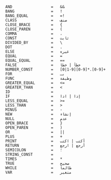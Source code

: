     AND                 =   &&
    BANG                =   !
    BANG_EQUAL          =   =!
    CLASS               =   صنف
    CLOSE_BRACE         =   {
    CLOSE_PAREN         =   (
    COMMA               =   ،
    CONST               =   ثابت
    DIVIDED_BY          =   \
    DOT                 =   .
    ELSE	            =	غيره
    EQUAL               =   =
    EQUAL_EQUAL         =   ==
    FALSE               =   خطأ | خطا
    NUMBER_CONST        =   [0|1-9][0-9]*.[0-9]+
    FOR                 =   بـ
    FUNC                =   وظيفة
    GREATER_EQUAL       =   <=
    GREATER_THAN        =   <
    ID                  =   
    IF                  =   إذا | اذا
    LESS_EQUAL          =   >=
    LESS_THAN           =   >
    MINUS               =   -
    NEW                 =   إنشاء
    NULL                =   عدم
    OPEN_BRACE          =   }
    OPEN_PAREN          =   )
    OR                  =   ||
    PLUS                =   +
    PRINT	            =	أكتب | اكتب
    RETURN              =   أرجع | ارجع
    SEMICOLON           =   ؛
    STRING_CONST        =   
    TIMES               =   *
    TRUE                =   صحيح
    WHILE               =   طالما
    VAR                 =   متغير
